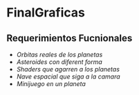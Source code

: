 # FinalGraficas

## Requerimientos Fucnionales
* *Orbitas reales de los planetas*
* *Asteroides con diferent forma*
* *Shaders que agarren a los planetas*
* *Nave espacial que siga a la camara*
* *Minijuego en un planeta*
